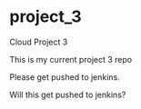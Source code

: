 # project_3
Cloud Project 3

This is my current project 3 repo

Please get pushed to jenkins.

Will this get pushed to jenkins?
